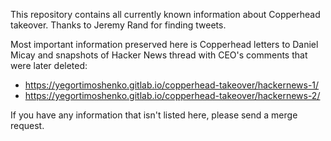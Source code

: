 This repository contains all currently known information about
Copperhead takeover. Thanks to Jeremy Rand for finding tweets.

Most important information preserved here is Copperhead letters
to Daniel Micay and snapshots of Hacker News thread with CEO's
comments that were later deleted:

- https://yegortimoshenko.gitlab.io/copperhead-takeover/hackernews-1/
- https://yegortimoshenko.gitlab.io/copperhead-takeover/hackernews-2/

If you have any information that isn't listed here, please
send a merge request.
